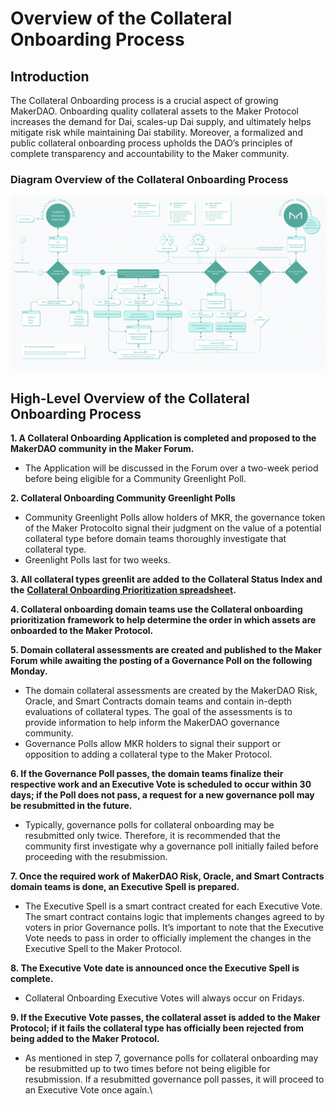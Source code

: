 # Overview of the Collateral Onboarding Process

## **Introduction**

The Collateral Onboarding process is a crucial aspect of growing MakerDAO. Onboarding quality collateral assets to the Maker Protocol increases the demand for Dai, scales-up Dai supply, and ultimately helps mitigate risk while maintaining  Dai stability. Moreover, a formalized and public collateral onboarding process upholds the DAO’s principles of complete transparency and accountability to the Maker community.&#x20;

### Diagram Overview of the Collateral Onboarding Process&#x20;

![](<../.gitbook/assets/Screen Shot 2020-11-12 at 4.27.37 PM.png>)

## **High-Level Overview of the Collateral Onboarding Process**

**1. A Collateral Onboarding Application is completed and proposed to the MakerDAO community in the Maker Forum.**

* The Application will be discussed in the Forum over a two-week period before being eligible for a Community Greenlight Poll.

**2. Collateral Onboarding Community Greenlight Polls**

* Community Greenlight Polls allow holders of MKR,  the governance token of the Maker Protocolto signal their judgment on the value of a potential collateral type before domain teams thoroughly investigate that collateral type.
* Greenlight Polls last for two weeks.

**3. All collateral types greenlit are added to the Collateral Status Index and the** [**Collateral Onboarding Prioritization spreadsheet**](https://docs.google.com/spreadsheets/d/1IX9e2fyfz7djtDMKn5gMyGsyFxHoY75GncMbAjnSXrM/edit#gid=0)**.**

**4. Collateral onboarding domain teams use the Collateral onboarding prioritization framework to help determine the order in which assets are onboarded to the Maker Protocol.**

**5. Domain collateral assessments are created and published to the Maker Forum while awaiting the posting of a Governance Poll on the following Monday.**

* The domain collateral assessments are created by the MakerDAO Risk, Oracle, and Smart Contracts domain teams and contain in-depth evaluations of collateral types. The goal of the assessments is to provide information to help inform the MakerDAO governance community.
* Governance Polls allow MKR holders to signal their support or opposition to adding a collateral type to the Maker Protocol.

**6. If the Governance Poll passes, the domain teams finalize their respective work and an Executive Vote is scheduled to occur within 30 days; if the Poll does not pass, a request for a new governance poll may be resubmitted in the future.**&#x20;

* Typically, governance polls for collateral onboarding may be resubmitted only twice. Therefore, it is recommended that the community first investigate why a governance poll initially failed before proceeding with the resubmission.

**7. Once the required work of MakerDAO Risk, Oracle, and Smart Contracts domain teams is done, an Executive Spell is prepared.**

* The Executive Spell is a smart contract created for each Executive Vote. The smart contract contains logic that implements changes agreed to by voters in prior Governance polls. It’s important to note that the Executive Vote needs to pass in order to officially implement the changes in the Executive Spell to the Maker Protocol.

**8. The Executive Vote date is announced once the Executive Spell is complete.**&#x20;

* Collateral Onboarding Executive Votes will always occur on Fridays.

**9. If the Executive Vote passes, the collateral asset is added to the Maker Protocol; if it fails the collateral type has officially been rejected from being added to the Maker Protocol.**&#x20;

* As mentioned in step 7, governance polls for collateral onboarding may be resubmitted up to two times before not being eligible for resubmission. If a resubmitted governance poll passes, it will proceed to an Executive Vote once again.\
